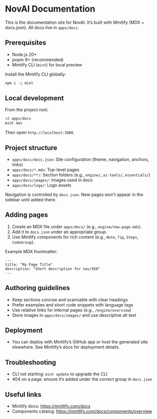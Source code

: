 # NovAI Documentation

This is the documentation site for NovAI. It’s built with Mintlify (MDX + docs.json). All docs live in `apps/docs`.

## Prerequisites

- Node.js 20+
- pnpm 9+ (recommended)
- Mintlify CLI (`mint`) for local preview

Install the Mintlify CLI globally:

```bash
npm i -g mint
```

## Local development

From the project root:

```bash
cd apps/docs
mint dev
```

Then open `http://localhost:3000`.

## Project structure

- `apps/docs/docs.json`: Site configuration (theme, navigation, anchors, links)
- `apps/docs/*.mdx`: Top-level pages
- `apps/docs/**/`: Section folders (e.g., `engine/`, `ai-tools/`, `essentials/`)
- `apps/docs/images/`: Images used in docs
- `apps/docs/logo/`: Logo assets

Navigation is controlled by `docs.json`. New pages won’t appear in the sidebar until added there.

## Adding pages

1. Create an MDX file under `apps/docs/` (e.g., `engine/new-page.mdx`).
2. Add it to `docs.json` under an appropriate group.
3. Use Mintlify components for rich content (e.g., `Note`, `Tip`, `Steps`, `CodeGroup`).

Example MDX frontmatter:

```mdx
---
title: "My Page Title"
description: "Short description for nav/SEO"
---
```

## Authoring guidelines

- Keep sections concise and scannable with clear headings
- Prefer examples and short code snippets with language tags
- Use relative links for internal pages (e.g., `/engine/overview`)
- Store images in `apps/docs/images/` and use descriptive alt text

## Deployment

- You can deploy with Mintlify’s GitHub app or host the generated site elsewhere. See Mintlify’s docs for deployment details.

## Troubleshooting

- CLI not starting: `mint update` to upgrade the CLI
- 404 on a page: ensure it’s added under the correct group in `docs.json`

## Useful links

- Mintlify docs: https://mintlify.com/docs
- Components catalog: https://mintlify.com/docs/components/overview
